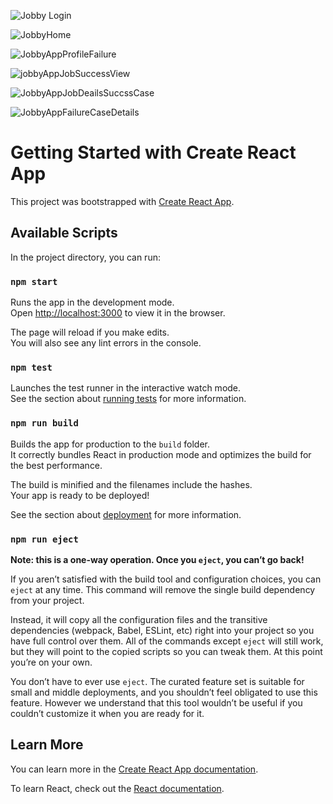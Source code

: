 
![Jobby Login](https://github.com/isandeepkumar2000/JobbyApplication/assets/121090539/6376be28-50d4-4568-8414-35da0f170c76)



![JobbyHome](https://github.com/isandeepkumar2000/JobbyApplication/assets/121090539/b3d27dff-c444-4ad7-b2e6-000bfcb908c8)



![JobbyAppProfileFailure](https://github.com/isandeepkumar2000/JobbyApplication/assets/121090539/f3336e9f-7e4c-43e5-9fd2-e96e38269b62)


![jobbyAppJobSuccessView](https://github.com/isandeepkumar2000/JobbyApplication/assets/121090539/857cdc11-f41b-44f2-8dfa-0522493b5ed7)


![JobbyAppJobDeailsSuccssCase](https://github.com/isandeepkumar2000/JobbyApplication/assets/121090539/8beb9309-ca3d-46e5-873e-6814911caa88)


![JobbyAppFailureCaseDetails](https://github.com/isandeepkumar2000/JobbyApplication/assets/121090539/ccb9068e-faed-4b9f-b1ff-ff2411e5a083)





# Getting Started with Create React App

This project was bootstrapped with [Create React App](https://github.com/facebook/create-react-app).

## Available Scripts

In the project directory, you can run:

### `npm start`

Runs the app in the development mode.\
Open [http://localhost:3000](http://localhost:3000) to view it in the browser.

The page will reload if you make edits.\
You will also see any lint errors in the console.

### `npm test`

Launches the test runner in the interactive watch mode.\
See the section about [running tests](https://facebook.github.io/create-react-app/docs/running-tests) for more information.

### `npm run build`

Builds the app for production to the `build` folder.\
It correctly bundles React in production mode and optimizes the build for the best performance.

The build is minified and the filenames include the hashes.\
Your app is ready to be deployed!

See the section about [deployment](https://facebook.github.io/create-react-app/docs/deployment) for more information.

### `npm run eject`

**Note: this is a one-way operation. Once you `eject`, you can’t go back!**

If you aren’t satisfied with the build tool and configuration choices, you can `eject` at any time. This command will remove the single build dependency from your project.

Instead, it will copy all the configuration files and the transitive dependencies (webpack, Babel, ESLint, etc) right into your project so you have full control over them. All of the commands except `eject` will still work, but they will point to the copied scripts so you can tweak them. At this point you’re on your own.

You don’t have to ever use `eject`. The curated feature set is suitable for small and middle deployments, and you shouldn’t feel obligated to use this feature. However we understand that this tool wouldn’t be useful if you couldn’t customize it when you are ready for it.

## Learn More

You can learn more in the [Create React App documentation](https://facebook.github.io/create-react-app/docs/getting-started).

To learn React, check out the [React documentation](https://reactjs.org/).
